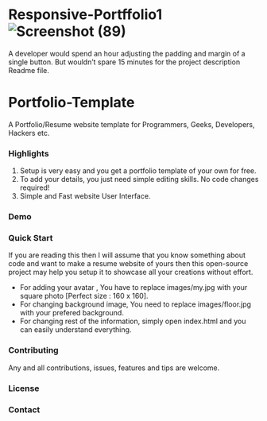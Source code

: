 # Responsive-Portffolio1![Screenshot (89)](https://user-images.githubusercontent.com/56648155/141693131-97e12b41-0123-49c6-b5a1-f6d51d650659.png)
A developer would spend an hour adjusting the padding and margin of a single button. But wouldn’t spare 15 minutes for the project description Readme file.


# Portfolio-Template
A Portfolio/Resume website template for Programmers, Geeks, Developers, Hackers etc.

### Highlights
1. Setup is very easy and you get a portfolio template of your own for free.
2. To add your details, you just need simple editing skills. No code changes required!
3. Simple and Fast website User Interface.
<!-- 
### Website UI Gallary
#### About Tab
![About Tab](https://i.postimg.cc/WpCWc7gB/1.png)

#### Skills Tab
![Skills Tab](https://i.postimg.cc/HL6zZ0TP/2.png)

#### Project Tab
![Project Tab](https://i.imgur.com/u4oyV6r.png)

#### Contact Tab
![Contact Tab](https://i.postimg.cc/Y0WxCJYJ/4.png) -->

### Demo
<!-- For Demo of this template you can visit http://0xprateek-portfolio-template.rf.gd -->

### Quick Start
If you are reading this then I will assume that you know something about code and want to make a resume website of yours then this open-source project may help you setup it to showcase all your creations without effort.
- For adding your avatar , You have to replace images/my.jpg with your square photo [Perfect size : 160 x 160].
- For changing background image, You need to replace images/floor.jpg with your prefered background.
- For changing rest of the information, simply open index.html and you can easily understand everything.


### Contributing
Any and all contributions, issues, features and tips are welcome.

### License
<!-- **Portfolio-Template** is licence under [GPL v3.0 license](https://www.gnu.org/licenses/gpl-3.0.en.html) -->

### Contact

<!-- For any Suggestion / Ideas ping me at [@prateekis1](https://twitter.com/prateekis1)
 -->
